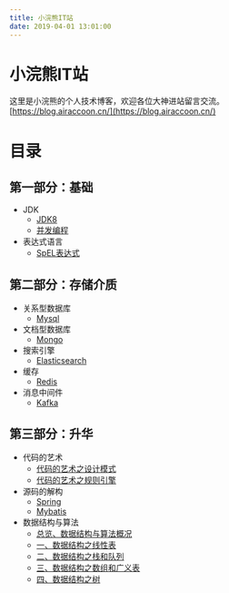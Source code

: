```yaml
---
title: 小浣熊IT站
date: 2019-04-01 13:01:00
---
```


# 小浣熊IT站
这里是小浣熊的个人技术博客，欢迎各位大神进站留言交流。
[https://blog.airaccoon.cn/](https://blog.airaccoon.cn/)



# 目录
## 第一部分：基础
- JDK
  - [JDK8](https://blog.airaccoon.cn/%E5%9F%BA%E7%A1%80/JDK/JDK8/)
  - [并发编程](https://blog.airaccoon.cn/%E5%B9%B6%E5%8F%91/%E5%B9%B6%E5%8F%91%E7%BC%96%E7%A8%8B/)
- 表达式语言
  - [SpEL表达式](https://blog.airaccoon.cn/%E5%9F%BA%E7%A1%80/%E8%A1%A8%E8%BE%BE%E5%BC%8F%E8%AF%AD%E8%A8%80/SpEL/)

## 第二部分：存储介质
- 关系型数据库
  - [Mysql](https://blog.airaccoon.cn/%E6%95%B0%E6%8D%AE%E5%BA%93/mysql/)
- 文档型数据库
  - [Mongo](https://blog.airaccoon.cn/%E6%95%B0%E6%8D%AE%E5%BA%93/Mongo/)
- 搜索引擎
  - [Elasticsearch](https://blog.airaccoon.cn/%E6%95%B0%E6%8D%AE%E5%BA%93/ElasticSearch/)
- 缓存
  - [Redis]()
- 消息中间件
  - [Kafka](https://blog.airaccoon.cn/%E5%88%86%E5%B8%83%E5%BC%8F/Kafka/)

## 第三部分：升华
- 代码的艺术
  - [代码的艺术之设计模式](https://blog.airaccoon.cn/%E6%BA%90%E7%A0%81%E5%88%86%E6%9E%90/%E8%AE%BE%E8%AE%A1%E6%A8%A1%E5%BC%8F/)
  - [代码的艺术之规则引擎](https://blog.airaccoon.cn/%E5%BC%80%E6%BA%90%E9%A1%B9%E7%9B%AE/%E8%A7%84%E5%88%99%E5%BC%95%E6%93%8E/%E8%A7%84%E5%88%99%E5%BC%95%E6%93%8E/)
- 源码的解构
  - [Spring](https://blog.airaccoon.cn/%E6%BA%90%E7%A0%81%E5%88%86%E6%9E%90/spring5/)
  - [Mybatis](https://blog.airaccoon.cn/%E6%BA%90%E7%A0%81%E5%88%86%E6%9E%90/mybatis/)
- 数据结构与算法
  - [总览、数据结构与算法概况](https://blog.airaccoon.cn/%E6%95%B0%E6%8D%AE%E7%BB%93%E6%9E%84%E4%B8%8E%E7%AE%97%E6%B3%95/%E6%95%B0%E6%8D%AE%E7%BB%93%E6%9E%84%E4%B8%8E%E7%AE%97%E6%B3%95%E6%A6%82%E8%BF%B0/)
  - [一、数据结构之线性表](https://blog.airaccoon.cn/%E6%95%B0%E6%8D%AE%E7%BB%93%E6%9E%84%E4%B8%8E%E7%AE%97%E6%B3%95/%E6%95%B0%E6%8D%AE%E7%BB%93%E6%9E%84%E4%B9%8B%E7%BA%BF%E6%80%A7%E8%A1%A8/)
  - [二、数据结构之栈和队列](https://blog.airaccoon.cn/%E6%95%B0%E6%8D%AE%E7%BB%93%E6%9E%84%E4%B8%8E%E7%AE%97%E6%B3%95/%E6%95%B0%E6%8D%AE%E7%BB%93%E6%9E%84%E4%B9%8B%E6%A0%88%E5%92%8C%E9%98%9F%E5%88%97/)
  - [三、数据结构之数组和广义表](https://blog.airaccoon.cn/%E6%95%B0%E6%8D%AE%E7%BB%93%E6%9E%84%E4%B8%8E%E7%AE%97%E6%B3%95/%E6%95%B0%E6%8D%AE%E7%BB%93%E6%9E%84%E4%B9%8B%E6%95%B0%E7%BB%84%E5%92%8C%E5%B9%BF%E4%B9%89%E8%A1%A8/)
  - [四、数据结构之树](https://blog.airaccoon.cn/%E6%95%B0%E6%8D%AE%E7%BB%93%E6%9E%84%E4%B8%8E%E7%AE%97%E6%B3%95/%E6%95%B0%E6%8D%AE%E7%BB%93%E6%9E%84%E4%B9%8B%E6%A0%91/)